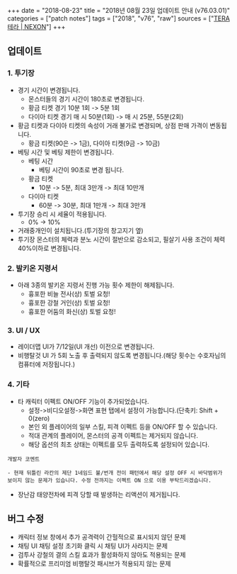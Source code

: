 +++
date = "2018-08-23"
title = "2018년 08월 23일 업데이트 안내 (v76.03.01)"
categories = ["patch notes"]
tags = ["2018", "v76", "raw"]
sources = ["[TERA 테라 | NEXON](http://tera.nexon.com/news/update/view.aspx?n4articlesn=353)"]
+++

## 업데이트

### **1.** 투기장
- 경기 시간이 변경됩니다.
  - 몬스터들의 경기 시간이 180초로 변경됩니다.
  - 황금 티켓 경기 10분 1회 -> 5분 1회
  - 다이아 티켓 경기 매 시 50분(1회) -> 매 시 25분, 55분(2회)
- 황금 티켓과 다이아 티켓의 속성이 거래 불가로 변경되며, 상점 판매 가격이 변동됩니다.
  - 황금 티켓(90은 -> 1금), 다이아 티켓(9금 -> 10금)
- 베팅 시간 및 베팅 제한이 변경됩니다.
  - 베팅 시간
    - 베팅 시간이 90초로 변경 됩니다.
  - 황금 티켓
    - 10분 -> 5분, 최대 3만개 -> 최대 10만개
  - 다이아 티켓
    - 60분 -> 30분, 최대 1만개 -> 최대 3만개
- 투기장 승리 시 세율이 적용됩니다.
  - 0% -> 10%
- 거래중개인이 설치됩니다.(투기장의 창고지기 옆)
- 투기장 몬스터의 체력과 분노 시간이 절반으로 감소되고, 필살기 사용 조건이 체력 40%이하로 변경됩니다.

### **2.** 발키온 지령서
- 아래 3종의 발키온 지령서 진행 가능 횟수 제한이 해제됩니다.
  - 흉포한 비늘 전사(상) 토벌 요청!
  - 흉포한 강철 거인(상) 토벌 요청!
  - 흉포한 어둠의 화신(상) 토벌 요청!

### **3.** UI / UX
- 레이더맵 UI가 7/12일(UI 개선) 이전으로 변경됩니다.
- 비행탈것 UI 가 5회 노출 후 출력되지 않도록 변경됩니다.(해당 횟수는 수호자님의 컴퓨터에 저장됩니다.)

### **4.** 기타
- 타 캐릭터 이펙트 ON/OFF 기능이 추가되었습니다.
  - 설정->비디오설정->화면 표현 탭에서 설정이 가능합니다.(단축키: Shift + 0(zero)
  - 본인 외 플레이어의 일부 스킬, 피격 이펙트 등을 ON/OFF 할 수 있습니다.
  - 적대 관계의 플레이어, 몬스터의 공격 이펙트는 제거되지 않습니다.
  - 해당 옵션의 최초 상태는 이펙트를 모두 출력하도록 설정되어 있습니다.

```
개발자 코멘트

- 현재 뒤틀린 라칸의 제단 1네임드 불/번개 전이 패턴에서 해당 설정 OFF 시 바닥범위가 보이지 않는 문제가 있습니다. 수정 전까지는 이펙트 ON 으로 이용 부탁드리겠습니다.
```

- 장난감 태양전차에 피격 당할 때 발생하는 리액션이 제거됩니다.

## 버그 수정

- 캐릭터 정보 창에서 추가 공격력이 간헐적으로 표시되지 않던 문제
- 채팅 UI 채팅 설정 초기화 클릭 시 채팅 UI가 사라지는 문제
- 검투사 강철의 결의 스킬 효과가 활성화하지 않아도 적용되는 문제
- 확률적으로 프리미엄 비행탈것 패시브가 적용되지 않는 문제
